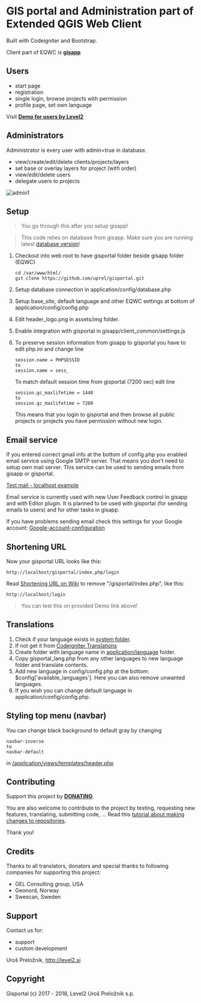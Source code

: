GIS portal and Administration part of Extended QGIS Web Client
=================================================================
Built with Codeigniter and Bootstrap.

Client part of EQWC is [**gisapp**](https://github.com/uprel/gisapp)

## Users

- start page
- registration
- single login, browse projects with permission
- profile page, set own language

Visit **<a target="_blank" href="http://test.level2.si">Demo for users by Level2</a>**

## Administrators

Administrator is every user with admin=true in database.

- view/create/edit/delete clients/projects/layers
- set base or overlay layers for project (with order)
- view/edit/delete users
- delegate users to projects

![admin1](https://github.com/uprel/gisportal/wiki/images/admin_projects_view1.png)

## Setup

> You go through this after you setup gisapp!

> This code relies on database from gisapp. Make sure you are running latest [database version](https://github.com/uprel/gisapp/wiki/3.-Managing-Database#upgrading)!

1. Checkout into web root to have gisportal folder beside gisapp folder (EQWC)

	```
	cd /var/www/html/
	git clone https://github.com/uprel/gisportal.git
	```
	
1. Setup database connection in application/config/database.php
1. Setup base_site, default language and other EQWC settings at bottom of application/config/config.php
1. Edit header_logo.png in assets/img folder.
1. Enable integration with gisportal in gisapp/client_common/settings.js
1. To preserve session information from gisapp to gisportal you have to edit php.ini and change line

    ```
    session.name = PHPSESSID
    to
    session.name = sess_
    ```

    To match default session time from gisportal (7200 sec) edit line
    
    ```
    session.gc_maxlifetime = 1440
    to
    session.gc_maxlifetime = 7200
    ```
    
    This means that you login to gisportal and then browse all public projects or projects you have permission without
    new login.

## Email service
If you entered correct gmail info at the bottom of config.php you enabled email service using Google SMTP server. That means you don't need to setup own mail server. This service can be used to sending emails from gisapp or gisportal.

[Test mail - localhost example](http://localhost/gisportal/index.php/mail/test)

Email service is currently used with new User Feedback control in gisapp and with Editor plugin.
It is planned to be used with gisportal (for sending emails to users) and for other tasks in gisapp.

If you have problems sending email check this settings for your Google account: [Google-account-configuration](../../wiki/Google-account-configuration)

## Shortening URL
Now your gisportal URL looks like this:

```http://localhost/gisportal/index.php/login```

Read [Shortening URL on Wiki](https://github.com/uprel/gisportal/wiki/Shortening-URL) to remove "/gisportal/index.php", like this:

```http://localhost/login```

> You can test this on provided Demo link above!

## Translations

1. Check if your language exists in [system folder](https://github.com/uprel/gisportal/tree/master/system/language). 
1. If not get it from [Codeigniter Translations](https://github.com/bcit-ci/codeigniter3-translations)
1. Create folder with language name in [application/language](https://github.com/uprel/gisportal/tree/master/application/language) folder.
1. Copy gisportal_lang.php from any other languages to new language folder and translate contents.
1. Add new language in config/config.php at the bottom: $config['available_languages']. Here you can also remove unwanted languages.
1. If you wish you can change default language in application/config/config.php.

## Styling top menu (navbar)

You can change black background to default gray by changing 

```
navbar-inverse
to
navbar-default
```
in [/application/views/templates/header.php](https://github.com/uprel/gisportal/blob/9a657cf05c7fb6d6b9b6d38f561143656804eb57/application/views/templates/header.php#L26)

## Contributing

Support this project by [**DONATING**](http://level2.si/product/donation-extended-qgis-web-client/).

You are also welcome to contribute to the project by testing, requesting new features, translating, submitting code, ...
Read this [tutorial about making changes to repositories](https://help.github.com/articles/fork-a-repo/).

Thank you!

## Credits

Thanks to all translators, donators and special thanks to following companies for supporting this project:
* GEL Consulting group, USA
* Geonord, Norway
* Swescan, Sweden

## Support

Contact us for:
* support
* custom development

Uroš Preložnik, http://level2.si

## Copyright

Gisportal (c) 2017 - 2018, Level2 Uroš Preložnik s.p. 
